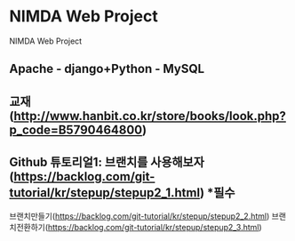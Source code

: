 # NIMDA Web Project
NIMDA Web Project

Apache - django+Python - MySQL
----------------------------------------------------

교재(http://www.hanbit.co.kr/store/books/look.php?p_code=B5790464800)
----------------------------------------------------

Github 튜토리얼1: 브랜치를 사용해보자(https://backlog.com/git-tutorial/kr/stepup/stepup2_1.html) *필수
----------------------------------------------------
브랜치만들기(https://backlog.com/git-tutorial/kr/stepup/stepup2_2.html)
브랜치전환하기(https://backlog.com/git-tutorial/kr/stepup/stepup2_3.html)
